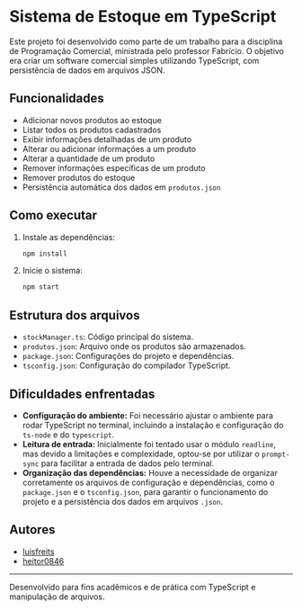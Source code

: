 # Sistema de Estoque em TypeScript

Este projeto foi desenvolvido como parte de um trabalho para a disciplina de Programação Comercial, ministrada pelo professor Fabrício. O objetivo era criar um software comercial simples utilizando TypeScript, com persistência de dados em arquivos JSON.

## Funcionalidades

- Adicionar novos produtos ao estoque
- Listar todos os produtos cadastrados
- Exibir informações detalhadas de um produto
- Alterar ou adicionar informações a um produto
- Alterar a quantidade de um produto
- Remover informações específicas de um produto
- Remover produtos do estoque
- Persistência automática dos dados em `produtos.json`

## Como executar

1. Instale as dependências:
   ```sh
   npm install
   ```

2. Inicie o sistema:
   ```sh
   npm start
   ```

## Estrutura dos arquivos

- `stockManager.ts`: Código principal do sistema.
- `produtos.json`: Arquivo onde os produtos são armazenados.
- `package.json`: Configurações do projeto e dependências.
- `tsconfig.json`: Configuração do compilador TypeScript.

## Dificuldades enfrentadas

- **Configuração do ambiente:** Foi necessário ajustar o ambiente para rodar TypeScript no terminal, incluindo a instalação e configuração do `ts-node` e do `typescript`.
- **Leitura de entrada:** Inicialmente foi tentado usar o módulo `readline`, mas devido a limitações e complexidade, optou-se por utilizar o `prompt-sync` para facilitar a entrada de dados pelo terminal.
- **Organização das dependências:** Houve a necessidade de organizar corretamente os arquivos de configuração e dependências, como o `package.json` e o `tsconfig.json`, para garantir o funcionamento do projeto e a persistência dos dados em arquivos `.json`.

## Autores

- [luisfreits](https://github.com/luisfreits)
- [heitor0846](https://github.com/heitor0846)

---

Desenvolvido para fins acadêmicos e de prática com TypeScript e manipulação de arquivos.